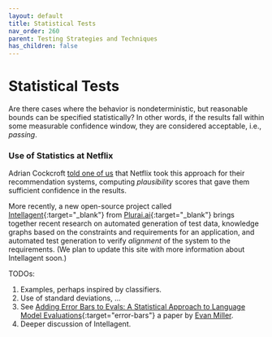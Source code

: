 ```yaml
---
layout: default
title: Statistical Tests
nav_order: 260
parent: Testing Strategies and Techniques
has_children: false
---
```


# Statistical Tests

Are there cases where the behavior is nondeterministic, but reasonable bounds can be specified statistically? In other words, if the results fall within some measurable confidence window, they are considered acceptable, i.e., _passing_. 

### Use of Statistics at Netflix
 
Adrian Cockcroft [told one of us]({{site.baseurl}}/testing-problems/#is-this-really-a-new-problem) that Netflix took this approach for their recommendation systems, computing _plausibility_ scores that gave them sufficient confidence in the results.

More recently, a new open-source project called [Intellagent](https://github.com/plurai-ai/intellagent){:target="_blank"} from [Plurai.ai](https://plurai.ai){:target="_blank"} brings together recent research on automated generation of test data, knowledge graphs based on the constraints and requirements for an application, and automated test generation to verify _alignment_ of the system to the requirements. (We plan to update this site with more information about Intellagent soon.)

TODOs:

1. Examples, perhaps inspired by classifiers.
2. Use of standard deviations, ...
3. See [Adding Error Bars to Evals: A Statistical Approach to Language Model Evaluations](https://arxiv.org/abs/2411.00640){:target="error-bars"} a paper by [Evan Miller]({{site.baseurl}}/references/#evan-miller).
4. Deeper discussion of Intellagent.